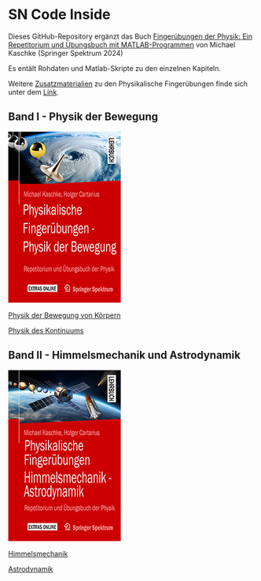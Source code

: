 # SN Code Inside

Dieses GitHub-Repository ergänzt das Buch [Fingerübungen der Physik: Ein Repetitorium und Übungsbuch mit MATLAB-Programmen](https://link.springer.com/) von Michael Kaschke (Springer Spektrum 2024)

Es entält Rohdaten und Matlab-Skripte zu den einzelnen Kapiteln.

Weitere [Zusatzmaterialien](https://www.fingeruebungen-physik.de/) zu den Physikalische Fingerübungen finde sich unter dem [Link](https://www.fingeruebungen-physik.de/). 




## Band I - Physik der Bewegung
![<img src="bew/FingeruebungenSpringer1.jpg" width="250"/>](bew/FingeruebungenSpringer1.jpg)

[Physik der Bewegung von Körpern](https://github.com/sn-code-inside/fingeruebungen-physik/tree/main/bew)

[Physik des Kontinuums](https://github.com/sn-code-inside/fingeruebungen-physik/tree/main/kontmech)

## Band II - Himmelsmechanik und Astrodynamik
![<img src="hm/FingeruebungenSpringer2.jpg" width="250"/>](hm/FingeruebungenSpringer2.jpg)

[Himmelsmechanik](https://github.com/sn-code-inside/fingeruebungen-physik/tree/main/hm)

[Astrodynamik](https://github.com/sn-code-inside/fingeruebungen-physik/tree/main/adyn)




